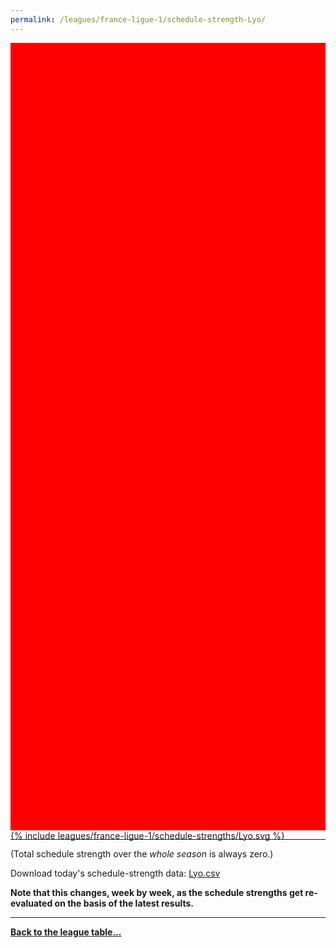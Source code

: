 ```yaml
---
permalink: /leagues/france-ligue-1/schedule-strength-Lyo/
---
```


<style>
.svg-wrap {
    background-color:red;
    height:0;
    padding-top:250%; /* 350px/550px */
    position: relative;
}

svg {
    background-color: white;
    height: 100%;
    display:block;
    width: 100%;
    position: absolute;
    top:0;
    left:0;
}
</style>


<div class="svg-wrap">
{% include leagues/france-ligue-1/schedule-strengths/Lyo.svg %}
</div>

-----

(Total schedule strength over the *whole season* is always zero.)


Download today's schedule-strength data: [Lyo.csv](/assets/leagues/france-ligue-1/2022/schedule-strengths/Lyo.csv)

**Note that this changes, week by week, as the schedule strengths get re-evaluated on the
basis of the latest results.**

-----

[**Back to the league table...**](/leagues/france-ligue-1)


